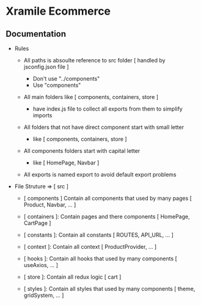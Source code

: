 # Xramile Ecommerce

## Documentation

- Rules

  - All paths is absoulte reference to src folder [ handled by jsconfig.json file ]

    - Don't use "../components"
    - Use "components"

  - All main folders like [ components, containers, store ]

    - have index.js file to collect all exports from them to simplify imports

  - All folders that not have direct component start with small letter

    - like [ components, containers, store ]

  - All components folders start with capital letter

    - like [ HomePage, Navbar ]

  - All exports is named export to avoid default export problems

- File Struture => [ src ]

  - [ components ] Contain all components that used by many pages [ Product, Navbar, ... ]

  - [ containers ]: Contain pages and there components [ HomePage, CartPage ]

  - [ constants ]: Contain all constants [ ROUTES, API_URL, ... ]

  - [ context ]: Contain all context [ ProductProvider, ... ]

  - [ hooks ]: Contain all hooks that used by many components [ useAxios, ... ]

  - [ store ]: Contain all redux logic [ cart ]

  - [ styles ]: Contain all styles that used by many components [ theme, gridSystem, ... ]

